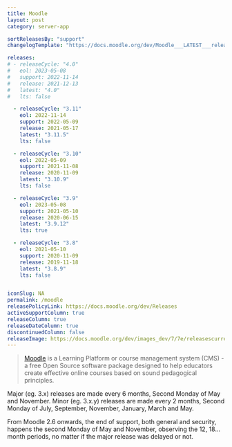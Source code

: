 ```yaml
---
title: Moodle
layout: post
category: server-app

sortReleasesBy: "support"
changelogTemplate: "https://docs.moodle.org/dev/Moodle___LATEST___release_notes"

releases:
# - releaseCycle: "4.0"
#   eol: 2023-05-08
#   support: 2022-11-14
#   release: 2021-12-13
#   latest: "4.0"
#   lts: false

  - releaseCycle: "3.11"
    eol: 2022-11-14
    support: 2022-05-09
    release: 2021-05-17
    latest: "3.11.5"
    lts: false

  - releaseCycle: "3.10"
    eol: 2022-05-09
    support: 2021-11-08
    release: 2020-11-09
    latest: "3.10.9"
    lts: false

  - releaseCycle: "3.9"
    eol: 2023-05-08
    support: 2021-05-10
    release: 2020-06-15
    latest: "3.9.12"
    lts: true

  - releaseCycle: "3.8"
    eol: 2021-05-10
    support: 2020-11-09
    release: 2019-11-18
    latest: "3.8.9"
    lts: false


iconSlug: NA
permalink: /moodle
releasePolicyLink: https://docs.moodle.org/dev/Releases
activeSupportColumn: true
releaseColumn: true
releaseDateColumn: true
discontinuedColumn: false
releaseImage: https://docs.moodle.org/dev/images_dev/7/7e/releasescurrent.png
---
```


> [Moodle](https://moodle.org/) is a Learning Platform or course management system (CMS) - a free Open Source software package designed to help educators create effective online courses based on sound pedagogical principles.

Major (eg. 3.x) releases are made every 6 months, Second Monday of May and November. Minor (eg. 3.x.y) releases are made every 2 months, Second Monday of July, September, November, January, March and May. 

From Moodle 2.6 onwards, the end of support, both general and security, happens the second Monday of May and November, observing the 12, 18... month periods, no matter if the major release was delayed or not.
